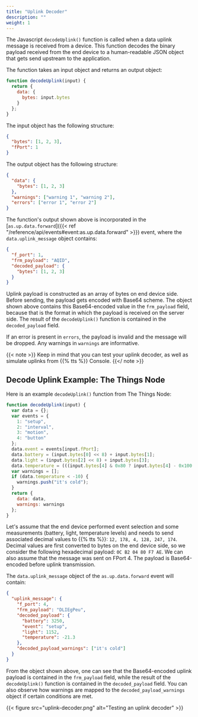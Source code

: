 ```yaml
---
title: "Uplink Decoder"
description: ""
weight: 1
---
```


The Javascript `decodeUplink()` function is called when a data uplink message is received from a device. This function decodes the binary payload received from the end device to a human-readable JSON object that gets send upstream to the application.

<!--more-->

The function takes an input object and returns an output object:

```js
function decodeUplink(input) {
  return {
    data: {
      bytes: input.bytes
    }
  };
}
```

The input object has the following structure:

```json
{
  "bytes": [1, 2, 3],
  "fPort": 1
}
```

The output object has the following structure:

```json
{
  "data": {
    "bytes": [1, 2, 3]
  },
  "warnings": ["warning 1", "warning 2"],
  "errors": ["error 1", "error 2"]
}
```

The function's output shown above is incorporated in the [`as.up.data.forward`]({{< ref "/reference/api/events#event:as.up.data.forward" >}}) event, where the `data.uplink_message` object contains:

```json
{
  "f_port": 1,
  "frm_payload": "AQID",
  "decoded_payload": {
    "bytes": [1, 2, 3]
  }
}
```

Uplink payload is constructed as an array of bytes on end device side. Before sending, the payload gets encoded with Base64 scheme. The object shown above contains this Base64-encoded value in the `frm_payload` field, because that is the format in which the payload is received on the server side. The result of the `decodeUplink()` function is contained in the `decoded_payload` field.

If an error is present in `errors`, the payload is invalid and the message will be dropped. Any warnings in `warnings` are informative.

{{< note >}} Keep in mind that you can test your uplink decoder, as well as simulate uplinks from {{% tts %}} Console. {{</ note >}}

## Decode Uplink Example: The Things Node

Here is an example `decodeUplink()` function from The Things Node:

```js
function decodeUplink(input) {
  var data = {};
  var events = {
    1: "setup",
    2: "interval",
    3: "motion",
    4: "button"
  };
  data.event = events[input.fPort];
  data.battery = (input.bytes[0] << 8) + input.bytes[1];
  data.light = (input.bytes[2] << 8) + input.bytes[3];
  data.temperature = (((input.bytes[4] & 0x80 ? input.bytes[4] - 0x100 : input.bytes[4]) << 8) + input.bytes[5]) / 100;
  var warnings = [];
  if (data.temperature < -10) {
    warnings.push("it's cold");
  }
  return {
    data: data,
    warnings: warnings
  };
}
```

Let's assume that the end device performed event selection and some measurements (battery, light, temperature levels) and needs to send associated decimal values to {{% tts %}}: `12, 178, 4, 128, 247, 174`. Decimal values are first converted to bytes on the end device side, so we consider the following hexadecimal payload: `0C B2 04 80 F7 AE`. We can also assume that the message was sent on FPort 4. The payload is Base64-encoded before uplink transmission.

The `data.uplink_message` object of the `as.up.data.forward` event will contain:

```json
{
  "uplink_message": {
    "f_port": 4,
    "frm_payload": "DLIEgPeu",
    "decoded_payload": {
      "battery": 3250,
      "event": "setup",
      "light": 1152,
      "temperature": -21.3
    },
    "decoded_payload_warnings": ["it's cold"]
  }
}
```

From the object shown above, one can see that the Base64-encoded uplink payload is contained in the `frm_payload` field, while the result of the `decodeUplink()` function is contained in the `decoded_payload` field. You can also observe how warnings are mapped to the `decoded_payload_warnings` object if certain conditions are met.

{{< figure src="uplink-decoder.png" alt="Testing an uplink decoder" >}}
